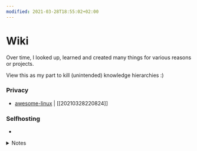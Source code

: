 ```yaml
---
modified: 2021-03-28T18:55:02+02:00
---
```


# Wiki

Over time, I looked up, learned and created many things for various reasons or projects.

View this as my part to kill (unintended) knowledge hierarchies :)

### Privacy
* [awesome-linux](./privacy/awesome-linux.md) | [[20210328220824]]

### Selfhosting
* 


<details> <summary> Notes </summary>

### internal
In case you are wondering WTF those numbers are: they are internal links used by [zettlr](zettlr.com).


### Languages
My default will be english, but in case I accidentally wrote in German (*-de.md), im not going to spend time translating. Use [deepl](deepl.com).

For my fellow germans: blabliblub-de.md zeigt dass die Datei auf Deutsch ist. Auch hier der Hinweis, dass [deepl](deepl.com) existiert.

</details>